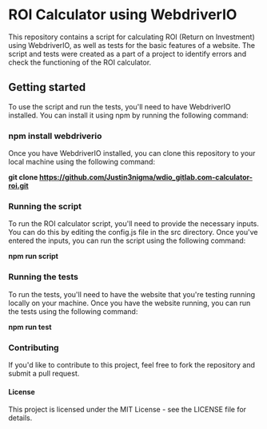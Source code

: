 
# ROI Calculator using WebdriverIO

This repository contains a script for calculating ROI (Return on Investment) using WebdriverIO, as well as tests for the basic features of a website. The script and tests were created as a part of a project to identify errors and check the functioning of the ROI calculator.

## Getting started
To use the script and run the tests, you'll need to have WebdriverIO 
installed. You can install it using npm by running the following command:

### npm install webdriverio

Once you have WebdriverIO installed, you can clone this repository to your local machine using the following command:

**git clone https://github.com/Justin3nigma/wdio_gitlab.com-calculator-roi.git**

### Running the script
To run the ROI calculator script, you'll need to provide the necessary inputs. You can do this by editing the config.js file in the src directory. Once you've entered the inputs, you can run the script using the following command:

**npm run script**

### Running the tests
To run the tests, you'll need to have the website that you're testing running locally on your machine. Once you have the website running, you can run the tests using the following command:

**npm run test**

### Contributing
If you'd like to contribute to this project, feel free to fork the repository and submit a pull request.

#### License
This project is licensed under the MIT License - see the LICENSE file for details.
